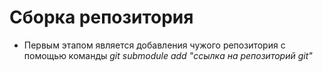 # Сборка репозитория
- Первым этапом является добавления чужого репозитория с помощью команды  *git submodule add "ссылка на репозиторий git"*
 